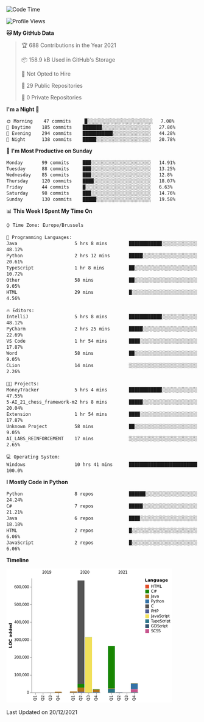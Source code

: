 <!--START_SECTION:waka-->
![Code Time](http://img.shields.io/badge/Code%20Time-73%20hrs%2047%20mins-blue)

![Profile Views](http://img.shields.io/badge/Profile%20Views-1-blue)

**🐱 My GitHub Data** 

> 🏆 688 Contributions in the Year 2021
 > 
> 📦 158.9 kB Used in GitHub's Storage 
 > 
> 🚫 Not Opted to Hire
 > 
> 📜 29 Public Repositories 
 > 
> 🔑 0 Private Repositories  
 > 
**I'm a Night 🦉** 

```text
🌞 Morning    47 commits     █░░░░░░░░░░░░░░░░░░░░░░░░   7.08% 
🌆 Daytime    185 commits    ███████░░░░░░░░░░░░░░░░░░   27.86% 
🌃 Evening    294 commits    ███████████░░░░░░░░░░░░░░   44.28% 
🌙 Night      138 commits    █████░░░░░░░░░░░░░░░░░░░░   20.78%

```
📅 **I'm Most Productive on Sunday** 

```text
Monday       99 commits     ███░░░░░░░░░░░░░░░░░░░░░░   14.91% 
Tuesday      88 commits     ███░░░░░░░░░░░░░░░░░░░░░░   13.25% 
Wednesday    85 commits     ███░░░░░░░░░░░░░░░░░░░░░░   12.8% 
Thursday     120 commits    ████░░░░░░░░░░░░░░░░░░░░░   18.07% 
Friday       44 commits     █░░░░░░░░░░░░░░░░░░░░░░░░   6.63% 
Saturday     98 commits     ███░░░░░░░░░░░░░░░░░░░░░░   14.76% 
Sunday       130 commits    █████░░░░░░░░░░░░░░░░░░░░   19.58%

```


📊 **This Week I Spent My Time On** 

```text
⌚︎ Time Zone: Europe/Brussels

💬 Programming Languages: 
Java                     5 hrs 8 mins        ████████████░░░░░░░░░░░░░   48.12% 
Python                   2 hrs 12 mins       █████░░░░░░░░░░░░░░░░░░░░   20.61% 
TypeScript               1 hr 8 mins         ██░░░░░░░░░░░░░░░░░░░░░░░   10.72% 
Other                    58 mins             ██░░░░░░░░░░░░░░░░░░░░░░░   9.05% 
HTML                     29 mins             █░░░░░░░░░░░░░░░░░░░░░░░░   4.56%

🔥 Editors: 
IntelliJ                 5 hrs 8 mins        ████████████░░░░░░░░░░░░░   48.12% 
PyCharm                  2 hrs 25 mins       █████░░░░░░░░░░░░░░░░░░░░   22.69% 
VS Code                  1 hr 54 mins        ████░░░░░░░░░░░░░░░░░░░░░   17.87% 
Word                     58 mins             ██░░░░░░░░░░░░░░░░░░░░░░░   9.05% 
CLion                    14 mins             ░░░░░░░░░░░░░░░░░░░░░░░░░   2.26%

🐱‍💻 Projects: 
MoneyTracker             5 hrs 4 mins        ████████████░░░░░░░░░░░░░   47.55% 
5-AI_21_chess_framework-m2 hrs 8 mins        █████░░░░░░░░░░░░░░░░░░░░   20.04% 
Extension                1 hr 54 mins        ████░░░░░░░░░░░░░░░░░░░░░   17.87% 
Unknown Project          58 mins             ██░░░░░░░░░░░░░░░░░░░░░░░   9.05% 
AI_LABS_REINFORCEMENT    17 mins             ░░░░░░░░░░░░░░░░░░░░░░░░░   2.65%

💻 Operating System: 
Windows                  10 hrs 41 mins      █████████████████████████   100.0%

```

**I Mostly Code in Python** 

```text
Python                   8 repos             ██████░░░░░░░░░░░░░░░░░░░   24.24% 
C#                       7 repos             █████░░░░░░░░░░░░░░░░░░░░   21.21% 
Java                     6 repos             ████░░░░░░░░░░░░░░░░░░░░░   18.18% 
HTML                     2 repos             █░░░░░░░░░░░░░░░░░░░░░░░░   6.06% 
JavaScript               2 repos             █░░░░░░░░░░░░░░░░░░░░░░░░   6.06%

```


**Timeline**

![Chart not found](https://raw.githubusercontent.com/Arafa42/Arafa42/main/charts/bar_graph.png) 


 Last Updated on 20/12/2021
<!--END_SECTION:waka-->


<!-- 
[![Hits](https://hits.seeyoufarm.com/api/count/incr/badge.svg?url=https%3A%2F%2Fgithub.com%2FArafa42&count_bg=%23455AF3&title_bg=%23262D3B&icon=github.svg&icon_color=%23588EF7&title=visitors&edge_flat=false)](https://hits.seeyoufarm.com)
 -->
